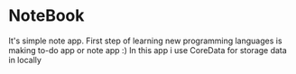 # NoteBook

It's simple note app. First step of learning new programming languages is making to-do app or note app :)
In this app i use CoreData for storage data in locally
